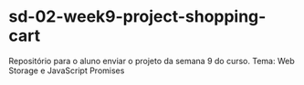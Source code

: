 # sd-02-week9-project-shopping-cart
Repositório para o aluno enviar o projeto da semana 9 do curso. Tema: Web Storage e JavaScript Promises
